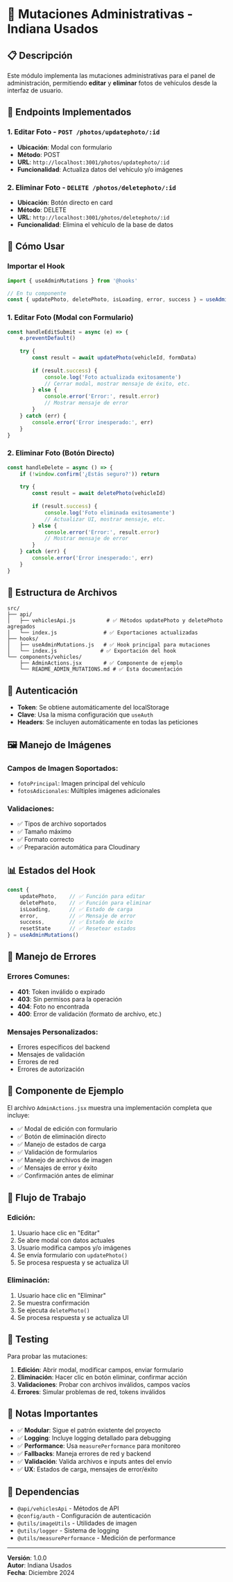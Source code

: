 # 🚗 Mutaciones Administrativas - Indiana Usados

## 📋 Descripción

Este módulo implementa las mutaciones administrativas para el panel de administración, permitiendo **editar** y **eliminar** fotos de vehículos desde la interfaz de usuario.

## 🔧 Endpoints Implementados

### 1. **Editar Foto** - `POST /photos/updatephoto/:id`
- **Ubicación**: Modal con formulario
- **Método**: POST
- **URL**: `http://localhost:3001/photos/updatephoto/:id`
- **Funcionalidad**: Actualiza datos del vehículo y/o imágenes

### 2. **Eliminar Foto** - `DELETE /photos/deletephoto/:id`
- **Ubicación**: Botón directo en card
- **Método**: DELETE
- **URL**: `http://localhost:3001/photos/deletephoto/:id`
- **Funcionalidad**: Elimina el vehículo de la base de datos

## 🎯 Cómo Usar

### Importar el Hook

```javascript
import { useAdminMutations } from '@hooks'

// En tu componente
const { updatePhoto, deletePhoto, isLoading, error, success } = useAdminMutations()
```

### 1. **Editar Foto (Modal con Formulario)**

```javascript
const handleEditSubmit = async (e) => {
    e.preventDefault()
    
    try {
        const result = await updatePhoto(vehicleId, formData)
        
        if (result.success) {
            console.log('Foto actualizada exitosamente')
            // Cerrar modal, mostrar mensaje de éxito, etc.
        } else {
            console.error('Error:', result.error)
            // Mostrar mensaje de error
        }
    } catch (err) {
        console.error('Error inesperado:', err)
    }
}
```

### 2. **Eliminar Foto (Botón Directo)**

```javascript
const handleDelete = async () => {
    if (!window.confirm('¿Estás seguro?')) return
    
    try {
        const result = await deletePhoto(vehicleId)
        
        if (result.success) {
            console.log('Foto eliminada exitosamente')
            // Actualizar UI, mostrar mensaje, etc.
        } else {
            console.error('Error:', result.error)
            // Mostrar mensaje de error
        }
    } catch (err) {
        console.error('Error inesperado:', err)
    }
}
```

## 📁 Estructura de Archivos

```
src/
├── api/
│   ├── vehiclesApi.js          # ✅ Métodos updatePhoto y deletePhoto agregados
│   └── index.js               # ✅ Exportaciones actualizadas
├── hooks/
│   ├── useAdminMutations.js   # ✅ Hook principal para mutaciones
│   └── index.js              # ✅ Exportación del hook
└── components/vehicles/
    ├── AdminActions.jsx       # ✅ Componente de ejemplo
    └── README_ADMIN_MUTATIONS.md # ✅ Esta documentación
```

## 🔐 Autenticación

- **Token**: Se obtiene automáticamente del localStorage
- **Clave**: Usa la misma configuración que `useAuth`
- **Headers**: Se incluyen automáticamente en todas las peticiones

## 🖼️ Manejo de Imágenes

### Campos de Imagen Soportados:
- `fotoPrincipal`: Imagen principal del vehículo
- `fotosAdicionales`: Múltiples imágenes adicionales

### Validaciones:
- ✅ Tipos de archivo soportados
- ✅ Tamaño máximo
- ✅ Formato correcto
- ✅ Preparación automática para Cloudinary

## 📊 Estados del Hook

```javascript
const {
    updatePhoto,    // ✅ Función para editar
    deletePhoto,    // ✅ Función para eliminar
    isLoading,      // ✅ Estado de carga
    error,          // ✅ Mensaje de error
    success,        // ✅ Estado de éxito
    resetState      // ✅ Resetear estados
} = useAdminMutations()
```

## 🚨 Manejo de Errores

### Errores Comunes:
- **401**: Token inválido o expirado
- **403**: Sin permisos para la operación
- **404**: Foto no encontrada
- **400**: Error de validación (formato de archivo, etc.)

### Mensajes Personalizados:
- Errores específicos del backend
- Mensajes de validación
- Errores de red
- Errores de autorización

## 🎨 Componente de Ejemplo

El archivo `AdminActions.jsx` muestra una implementación completa que incluye:

- ✅ Modal de edición con formulario
- ✅ Botón de eliminación directo
- ✅ Manejo de estados de carga
- ✅ Validación de formularios
- ✅ Manejo de archivos de imagen
- ✅ Mensajes de error y éxito
- ✅ Confirmación antes de eliminar

## 🔄 Flujo de Trabajo

### Edición:
1. Usuario hace clic en "Editar"
2. Se abre modal con datos actuales
3. Usuario modifica campos y/o imágenes
4. Se envía formulario con `updatePhoto()`
5. Se procesa respuesta y se actualiza UI

### Eliminación:
1. Usuario hace clic en "Eliminar"
2. Se muestra confirmación
3. Se ejecuta `deletePhoto()`
4. Se procesa respuesta y se actualiza UI

## 🧪 Testing

Para probar las mutaciones:

1. **Edición**: Abrir modal, modificar campos, enviar formulario
2. **Eliminación**: Hacer clic en botón eliminar, confirmar acción
3. **Validaciones**: Probar con archivos inválidos, campos vacíos
4. **Errores**: Simular problemas de red, tokens inválidos

## 📝 Notas Importantes

- ✅ **Modular**: Sigue el patrón existente del proyecto
- ✅ **Logging**: Incluye logging detallado para debugging
- ✅ **Performance**: Usa `measurePerformance` para monitoreo
- ✅ **Fallbacks**: Maneja errores de red y backend
- ✅ **Validación**: Valida archivos e inputs antes del envío
- ✅ **UX**: Estados de carga, mensajes de error/éxito

## 🔗 Dependencias

- `@api/vehiclesApi` - Métodos de API
- `@config/auth` - Configuración de autenticación
- `@utils/imageUtils` - Utilidades de imagen
- `@utils/logger` - Sistema de logging
- `@utils/measurePerformance` - Medición de performance

---

**Versión**: 1.0.0  
**Autor**: Indiana Usados  
**Fecha**: Diciembre 2024
